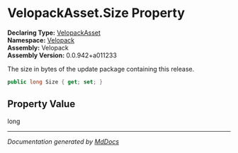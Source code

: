 ﻿<!--  
  <auto-generated>   
    The contents of this file were generated by a tool.  
    Changes to this file may be list if the file is regenerated  
  </auto-generated>   
-->

# VelopackAsset.Size Property

**Declaring Type:** [VelopackAsset](../index.md)  
**Namespace:** [Velopack](../../index.md)  
**Assembly:** Velopack  
**Assembly Version:** 0.0.942+a011233

 The size in bytes of the update package containing this release. 

```csharp
public long Size { get; set; }
```

## Property Value

long

___

*Documentation generated by [MdDocs](https://github.com/ap0llo/mddocs)*
